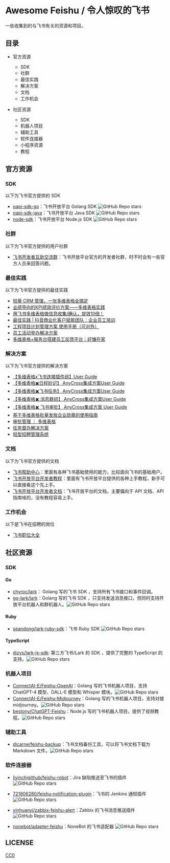 # Awesome Feishu / 令人惊叹的飞书

一些收集到的与飞书有关的资源和项目。


## 目录

- 官方资源
	- SDK
	- 社群
	- 最佳实践
	- 解决方案
	- 文档
	- 工作机会

- 社区资源
	- SDK
	- 机器人项目
	- 辅助工具
	- 软件连接器
	- 小程序资源
	- 教程

## 官方资源

### SDK

以下为飞书官方提供的 SDK

 - [oapi-sdk-go](https://github.com/larksuite/oapi-sdk-go)：飞书开放平台 Golang SDK ![GitHub Repo stars](https://img.shields.io/github/stars/larksuite/oapi-sdk-go)
 - [oapi-sdk-java](https://github.com/larksuite/oapi-sdk-java)：飞书开放平台 Java SDK  ![GitHub Repo stars](https://img.shields.io/github/stars/larksuite/oapi-sdk-java)
 - [node-sdk](https://github.com/larksuite/node-sdk)：飞书开放平台 Node.js SDK ![GitHub Repo stars](https://img.shields.io/github/stars/larksuite/node-sdk)

### 社群

以下为飞书官方提供的用户社群

 - [飞书开发者互助交流群](https://applink.feishu.cn/client/chat/chatter/add_by_link?link_token=973p5860-a0be-45e2-965c-31ad1e5ea739)：飞书开放平台官方的开发者社群，时不时会有一些官方人员来回答问题。

### 最佳实践

以下为飞书官方提供的最佳实践

 - [轻量 CRM 管理，一张多维表格全搞定](https://bytedance.feishu.cn/wiki/wikcn8vaZhouWB8odiqdT6Ai2Qh)
 - [业绩导向的KPI绩效评价方案——多维表格实践](https://bytedance.feishu.cn/wiki/wikcnRPRIdEcAB94u3jdFDbljob)
 - [用飞书多维表格做信息收集/确认，提效10倍！](https://bytedance.feishu.cn/wiki/wikcn8H0UQCAmY98ba5Ccw9zK6e)
 - [最佳实践 | 抖音商业化客户赋能团队：企业员工培训](https://bytedance.feishu.cn/wiki/wikcnpbjt4pfdJeA7UDpyTRbEQf)
 - [工程项目计划管理方案 使用手册（可对外）](https://bytedance.feishu.cn/docx/FAmTdFOSjo2exaxKWMrc86K5nQe)
 - [员工活动举办解决方案](https://bytedance.feishu.cn/docs/doccnJCABy1QFx8ec0c7utjB2qe#kiy5Di)
 - [多维表格+服务台搭建员工反馈平台｜好慷在家](https://future-organization.feishu.cn/docx/CiyVdwdF3oFNfgxpM20cKw69nTe)

### 解决方案

以下为飞书官方提供的解决方案

 - [【多维表格x飞书连接插件组】User Guide](https://bytedance.feishu.cn/wiki/wikcnZK20HR2CCe96wpZ9DJWVjc)
 - [【多维表格✖️日程妙记】 AnyCross集成方案User Guide](https://bytedance.feishu.cn/wiki/wikcnyNgOTwOAlwG6JucBoXSmtb)
 - [【多维表格✖️飞书任务】 AnyCross集成方案User Guide](https://bytedance.feishu.cn/wiki/wikcnNB5GiEgR0cjtsbIzm7eDZe)
 - [【多维表格✖️ 消息群组】 AnyCross集成方案User Guide](https://bytedance.feishu.cn/wiki/wikcnUfYULBjTakbZLaMvewEPnb)
 - [【多维表格✖️ 飞书审批】 AnyCross集成方案 User Guide](https://bytedance.feishu.cn/wiki/wikcnq5Mz6PvmreWhsNUU91AK4f)
 - [基于多维表格批量发放企业勋章的使用指南](https://bytedance.feishu.cn/docx/LjoEdqejLoKlirx9WGncC0sonXe)
 - [审批管理 ｜ 多维表格](https://bytedance.feishu.cn/wiki/wikcnhoCx78EPBoDKft7fi7Uupb)
 - [任务督办解决方案](https://bytedance.feishu.cn/wiki/wikcnchPdZsFB1OvcqkbIa7jLLe)
 - [轻型招聘管理系统](https://bytedance.feishu.cn/wiki/wikcnUaNJvbCOSdtO5bXsEYfDed)

### 文档

以下为飞书官方提供的文档

 - [飞书帮助中心](https://www.feishu.cn/hc/zh-CN/)：里面有各种飞书基础使用的能力，比较面向飞书的基础用户。
 - [飞书开放平台开发者教程](https://open.feishu.cn/document/home/course)：里面有飞书开放平台提供的各种上手教程，新手可以直接看这个先上手。
 - [飞书开放平台开发者文档](https://open.feishu.cn/document/home/index)：飞书开放平台的文档，主要偏向于 API 文档、API 指南啥的，没有教程容易上手。

### 工作机会

以下是飞书在招聘的岗位

 - [飞书职位大全](https://job.toutiao.com/s/iL2XYpo)

## 社区资源

### SDK

#### Go
 - [chyroc/lark](https://github.com/chyroc/lark)： Golang 写的飞书 SDK ，支持所有飞书接口和事件回调。
 - [go-lark/lark](https://github.com/go-lark/lark)：Golang 写的飞书 SDK ，只支持发送消息接口，但同时支持开放平台机器人和群机器人。![GitHub Repo stars](https://img.shields.io/github/stars/go-lark/lark)

#### Ruby

 - [seandong/lark-ruby-sdk](https://github.com/seandong/lark-ruby-sdk)：飞书 Ruby SDK ![GitHub Repo stars](https://img.shields.io/github/stars/seandong/lark-ruby-sdk)

#### TypeScript

 - [dizys/lark-js-sdk](https://github.com/dizys/lark-js-sdk): 第三方飞书/Lark 的 SDK ，提供了完整的 TypeScript 的支持。![GitHub Repo stars](https://img.shields.io/github/stars/dizys/lark-js-sdk)


### 机器人项目

 - [ConnectAI-E/Feishu-OpenAI](https://github.com/ConnectAI-E/Feishu-OpenAI)：Golang 写的飞书机器人项目，支持 ChatGPT-4 模型、DALL-E 模型和 Whisper 模块。![GitHub Repo stars](https://img.shields.io/github/stars/ConnectAI-E/Feishu-OpenAI)
 - [ConnectAI-E/Feishu-Midjourney](https://github.com/ConnectAI-E/Feishu-Midjourney)：Golang 写的飞书机器人项目，支持对接 midjourney。![GitHub Repo stars](https://img.shields.io/github/stars/ConnectAI-E/Feishu-Midjourney)
 - [bestony/ChatGPT-Feishu](https://github.com/bestony/ChatGPT-Feishu)：Node.js 写的飞书机器人项目，提供了视频教程。![GitHub Repo stars](https://img.shields.io/github/stars/bestony/ChatGPT-Feishu)


### 辅助工具

 - [dicarne/feishu-backup](https://github.com/dicarne/feishu-backup)：飞书文档备份工具，可以将飞书文档下载为 Markdown 文件。![GitHub Repo stars](https://img.shields.io/github/stars/dicarne/feishu-backup)


### 软件连接器
 - [liyinchigithub/feishu-robot](https://github.com/liyinchigithub/feishu-robot)：Jira 缺陷推送至飞书的插件 ![GitHub Repo stars](https://img.shields.io/github/stars/liyinchigithub/feishu-robot)
 - [721806280/feishu-notification-plugin](https://github.com/721806280/feishu-notification-plugin)：飞书的 Jenkins 通知插件 ![GitHub Repo stars](https://img.shields.io/github/stars/721806280/feishu-notification-plugin)

 - [yinhuanyi/zabbix-feishu-alert](https://github.com/yinhuanyi/zabbix-feishu-alert)：Zabbix 的飞书消息推送插件 ![GitHub Repo stars](https://img.shields.io/github/stars/yinhuanyi/zabbix-feishu-alert)

 - [nonebot/adapter-feishu](https://github.com/nonebot/adapter-feishu)：NoneBot 的飞书适配器 ![GitHub Repo stars](https://img.shields.io/github/stars/nonebot/adapter-feishu)


## LICENSE

[CC0](LICENSE)

